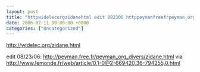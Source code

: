 ```yaml
---
layout: post
title: "httpwidelecorgzidanehtml edit 082306 httppeymanfreefrpeyman_org_diverszidanehtml via httpwwwlemondefrwebarticle0102669420367942550html"
date: 2006-07-11 08:00:00 +0000
categories: ["Uncategorized"]
---
```


http://widelec.org/zidane.html

edit 08/23/06: http://peyman.free.fr/peyman_org_divers/zidane.html via http://www.lemonde.fr/web/article/0,1-0@2-669420,36-794255,0.html